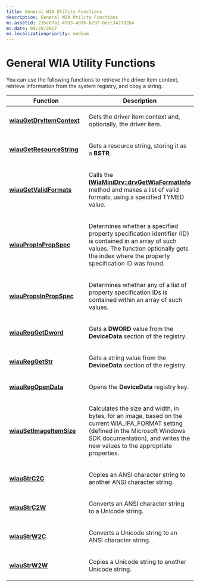 ```yaml
---
title: General WIA Utility Functions
description: General WIA Utility Functions
ms.assetid: 235c07a1-4903-4df6-b29f-0ecc342782b4
ms.date: 04/20/2017
ms.localizationpriority: medium
---
```


# General WIA Utility Functions





You can use the following functions to retrieve the driver item context, retrieve information from the system registry, and copy a string.

<table>
<colgroup>
<col width="50%" />
<col width="50%" />
</colgroup>
<thead>
<tr class="header">
<th>Function</th>
<th>Description</th>
</tr>
</thead>
<tbody>
<tr class="odd">
<td><p><a href="https://docs.microsoft.com/windows-hardware/drivers/ddi/wiautil/nf-wiautil-wiaugetdrvitemcontext" data-raw-source="[&lt;strong&gt;wiauGetDrvItemContext&lt;/strong&gt;](https://docs.microsoft.com/windows-hardware/drivers/ddi/wiautil/nf-wiautil-wiaugetdrvitemcontext)"><strong>wiauGetDrvItemContext</strong></a></p></td>
<td><p>Gets the driver item context and, optionally, the driver item.</p></td>
</tr>
<tr class="even">
<td><p><a href="https://docs.microsoft.com/windows-hardware/drivers/ddi/wiautil/nf-wiautil-wiaugetresourcestring" data-raw-source="[&lt;strong&gt;wiauGetResourceString&lt;/strong&gt;](https://docs.microsoft.com/windows-hardware/drivers/ddi/wiautil/nf-wiautil-wiaugetresourcestring)"><strong>wiauGetResourceString</strong></a></p></td>
<td><p>Gets a resource string, storing it as a <strong>BSTR</strong>.</p></td>
</tr>
<tr class="odd">
<td><p><a href="https://docs.microsoft.com/windows-hardware/drivers/ddi/wiautil/nf-wiautil-wiaugetvalidformats" data-raw-source="[&lt;strong&gt;wiauGetValidFormats&lt;/strong&gt;](https://docs.microsoft.com/windows-hardware/drivers/ddi/wiautil/nf-wiautil-wiaugetvalidformats)"><strong>wiauGetValidFormats</strong></a></p></td>
<td><p>Calls the <a href="https://docs.microsoft.com/windows-hardware/drivers/ddi/wiamindr_lh/nf-wiamindr_lh-iwiaminidrv-drvgetwiaformatinfo" data-raw-source="[&lt;strong&gt;IWiaMiniDrv::drvGetWiaFormatInfo&lt;/strong&gt;](https://docs.microsoft.com/windows-hardware/drivers/ddi/wiamindr_lh/nf-wiamindr_lh-iwiaminidrv-drvgetwiaformatinfo)"><strong>IWiaMiniDrv::drvGetWiaFormatInfo</strong></a> method and makes a list of valid formats, using a specified TYMED value.</p></td>
</tr>
<tr class="even">
<td><p><a href="https://docs.microsoft.com/windows-hardware/drivers/ddi/wiautil/nf-wiautil-wiaupropinpropspec" data-raw-source="[&lt;strong&gt;wiauPropInPropSpec&lt;/strong&gt;](https://docs.microsoft.com/windows-hardware/drivers/ddi/wiautil/nf-wiautil-wiaupropinpropspec)"><strong>wiauPropInPropSpec</strong></a></p></td>
<td><p>Determines whether a specified property specification identifier (ID) is contained in an array of such values. The function optionally gets the index where the property specification ID was found.</p></td>
</tr>
<tr class="odd">
<td><p><a href="https://docs.microsoft.com/windows-hardware/drivers/ddi/wiautil/nf-wiautil-wiaupropsinpropspec" data-raw-source="[&lt;strong&gt;wiauPropsInPropSpec&lt;/strong&gt;](https://docs.microsoft.com/windows-hardware/drivers/ddi/wiautil/nf-wiautil-wiaupropsinpropspec)"><strong>wiauPropsInPropSpec</strong></a></p></td>
<td><p>Determines whether any of a list of property specification IDs is contained within an array of such values.</p></td>
</tr>
<tr class="even">
<td><p><a href="https://docs.microsoft.com/windows-hardware/drivers/ddi/wiautil/nf-wiautil-wiaureggetdwordw" data-raw-source="[&lt;strong&gt;wiauRegGetDword&lt;/strong&gt;](https://docs.microsoft.com/windows-hardware/drivers/ddi/wiautil/nf-wiautil-wiaureggetdwordw)"><strong>wiauRegGetDword</strong></a></p></td>
<td><p>Gets a <strong>DWORD</strong> value from the <strong>DeviceData</strong> section of the registry.</p></td>
</tr>
<tr class="odd">
<td><p><a href="https://docs.microsoft.com/windows-hardware/drivers/ddi/wiautil/nf-wiautil-wiaureggetstrw" data-raw-source="[&lt;strong&gt;wiauRegGetStr&lt;/strong&gt;](https://docs.microsoft.com/windows-hardware/drivers/ddi/wiautil/nf-wiautil-wiaureggetstrw)"><strong>wiauRegGetStr</strong></a></p></td>
<td><p>Gets a string value from the <strong>DeviceData</strong> section of the registry.</p></td>
</tr>
<tr class="even">
<td><p><a href="https://docs.microsoft.com/windows-hardware/drivers/ddi/wiautil/nf-wiautil-wiauregopendataw" data-raw-source="[&lt;strong&gt;wiauRegOpenData&lt;/strong&gt;](https://docs.microsoft.com/windows-hardware/drivers/ddi/wiautil/nf-wiautil-wiauregopendataw)"><strong>wiauRegOpenData</strong></a></p></td>
<td><p>Opens the <strong>DeviceData</strong> registry key.</p></td>
</tr>
<tr class="odd">
<td><p><a href="https://docs.microsoft.com/windows-hardware/drivers/ddi/wiautil/nf-wiautil-wiausetimageitemsize" data-raw-source="[&lt;strong&gt;wiauSetImageItemSize&lt;/strong&gt;](https://docs.microsoft.com/windows-hardware/drivers/ddi/wiautil/nf-wiautil-wiausetimageitemsize)"><strong>wiauSetImageItemSize</strong></a></p></td>
<td><p>Calculates the size and width, in bytes, for an image, based on the current WIA_IPA_FORMAT setting (defined in the Microsoft Windows SDK documentation), and writes the new values to the appropriate properties.</p></td>
</tr>
<tr class="even">
<td><p><a href="https://docs.microsoft.com/windows-hardware/drivers/ddi/wiautil/nf-wiautil-wiaustrc2c" data-raw-source="[&lt;strong&gt;wiauStrC2C&lt;/strong&gt;](https://docs.microsoft.com/windows-hardware/drivers/ddi/wiautil/nf-wiautil-wiaustrc2c)"><strong>wiauStrC2C</strong></a></p></td>
<td><p>Copies an ANSI character string to another ANSI character string.</p></td>
</tr>
<tr class="odd">
<td><p><a href="https://docs.microsoft.com/windows-hardware/drivers/ddi/wiautil/nf-wiautil-wiaustrc2w" data-raw-source="[&lt;strong&gt;wiauStrC2W&lt;/strong&gt;](https://docs.microsoft.com/windows-hardware/drivers/ddi/wiautil/nf-wiautil-wiaustrc2w)"><strong>wiauStrC2W</strong></a></p></td>
<td><p>Converts an ANSI character string to a Unicode string.</p></td>
</tr>
<tr class="even">
<td><p><a href="https://docs.microsoft.com/windows-hardware/drivers/ddi/wiautil/nf-wiautil-wiaustrw2c" data-raw-source="[&lt;strong&gt;wiauStrW2C&lt;/strong&gt;](https://docs.microsoft.com/windows-hardware/drivers/ddi/wiautil/nf-wiautil-wiaustrw2c)"><strong>wiauStrW2C</strong></a></p></td>
<td><p>Converts a Unicode string to an ANSI character string.</p></td>
</tr>
<tr class="odd">
<td><p><a href="https://docs.microsoft.com/windows-hardware/drivers/ddi/wiautil/nf-wiautil-wiaustrw2w" data-raw-source="[&lt;strong&gt;wiauStrW2W&lt;/strong&gt;](https://docs.microsoft.com/windows-hardware/drivers/ddi/wiautil/nf-wiautil-wiaustrw2w)"><strong>wiauStrW2W</strong></a></p></td>
<td><p>Copies a Unicode string to another Unicode string.</p></td>
</tr>
</tbody>
</table>

 

 

 




